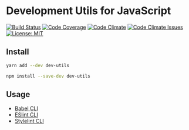# Development Utils for JavaScript

[![Build Status](https://travis-ci.org/rusty1s/dev-utils.svg?branch=master)](https://travis-ci.org/rusty1s/dev-utils)
[![Code Coverage](https://img.shields.io/codecov/c/github/rusty1s/dev-utils.svg)](https://codecov.io/github/rusty1s/dev-utils?branch=master)
[![Code Climate](https://codeclimate.com/github/rusty1s/dev-utils/badges/gpa.svg)](https://codeclimate.com/github/rusty1s/dev-utils)
[![Code Climate Issues](https://codeclimate.com/github/rusty1s/dev-utils/badges/issue_count.svg)](https://codeclimate.com/github/rusty1s/dev-utils/issues)
[![License: MIT](https://img.shields.io/badge/License-MIT-yellow.svg)](https://opensource.org/licenses/MIT)

## Install

```sh
yarn add --dev dev-utils
```

```sh
npm install --save-dev dev-utils
```

## Usage

* [Babel CLI](https://babeljs.io/docs/usage/cli/)
* [ESlint CLI](http://eslint.org/docs/user-guide/command-line-interface)
* [Stylelint CLI](https://github.com/stylelint/stylelint/blob/master/docs/user-guide/cli.md)
